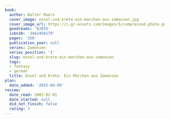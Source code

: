 ```yaml
---
book:
  author: Walter Moers
  cover_image: ensel-und-krete-ein-marchen-aus-zamonien.jpg
  cover_image_url: https://i.gr-assets.com/images/S/compressed.photo.goodreads.com/books/1170598805l/62035.jpg
  goodreads: '62035'
  isbn10: '3442450179'
  pages: '256'
  publication_year: null
  series: Zamonien
  series_position: '2'
  slug: ensel-und-krete-ein-marchen-aus-zamonien
  tags:
  - fantasy
  - german
  title: Ensel und Krete. Ein Märchen aus Zamonien
plan:
  date_added: '2015-04-09'
review:
  date_read: 2003-02-01
  date_started: null
  did_not_finish: false
  rating: 3
---
```


